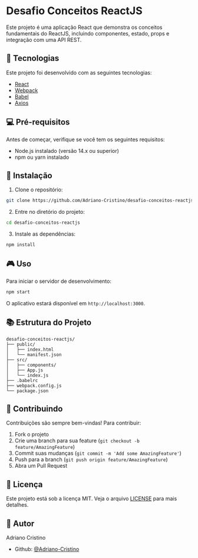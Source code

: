 # Desafio Conceitos ReactJS

Este projeto é uma aplicação React que demonstra os conceitos fundamentais do ReactJS, incluindo componentes, estado, props e integração com uma API REST.

## 🚀 Tecnologias

Este projeto foi desenvolvido com as seguintes tecnologias:

- [React](https://reactjs.org)
- [Webpack](https://webpack.js.org/)
- [Babel](https://babeljs.io/)
- [Axios](https://axios-http.com/)

## 💻 Pré-requisitos

Antes de começar, verifique se você tem os seguintes requisitos:

- Node.js instalado (versão 14.x ou superior)
- npm ou yarn instalado

## 🔧 Instalação

1. Clone o repositório:
```bash
git clone https://github.com/Adriano-Cristino/desafio-conceitos-reactjs.git
```

2. Entre no diretório do projeto:
```bash
cd desafio-conceitos-reactjs
```

3. Instale as dependências:
```bash
npm install
```

## 🎮 Uso

Para iniciar o servidor de desenvolvimento:

```bash
npm start
```

O aplicativo estará disponível em `http://localhost:3000`.

## 📚 Estrutura do Projeto

```
desafio-conceitos-reactjs/
├── public/
│   ├── index.html
│   └── manifest.json
├── src/
│   ├── components/
│   ├── App.js
│   └── index.js
├── .babelrc
├── webpack.config.js
└── package.json
```

## 🤝 Contribuindo

Contribuições são sempre bem-vindas! Para contribuir:

1. Fork o projeto
2. Crie uma branch para sua feature (`git checkout -b feature/AmazingFeature`)
3. Commit suas mudanças (`git commit -m 'Add some AmazingFeature'`)
4. Push para a branch (`git push origin feature/AmazingFeature`)
5. Abra um Pull Request

## 📝 Licença

Este projeto está sob a licença MIT. Veja o arquivo [LICENSE](LICENSE) para mais detalhes.

## 👤 Autor

Adriano Cristino

- Github: [@Adriano-Cristino](https://github.com/Adriano-Cristino)

